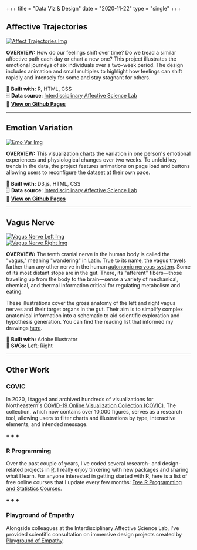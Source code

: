 +++
title = "Data Viz & Design"
date = "2020-11-22"
type = "single"
+++

Affective Trajectories
--
[![Affect Trajectories Img](/viz/aff-traj-3.png)](https://lizcory.github.io/affective-trajectories/)

**OVERVIEW:** How do our feelings shift over time? Do we tread a similar affective path each day or chart a new one? This project illustrates the emotional journeys of six individuals over a two-week period. The design includes animation and small multiples to highlight how feelings can shift rapidly and intensely for some and stay stagnant for others. 

🧰 **Built with:** R, HTML, CSS  
🗄️ **Data source**: [Interdisciplinary Affective Science Lab](https://www.affective-science.org/)  
🔗 **[View on Github Pages](https://lizcory.github.io/affective-trajectories/)**  

***

Emotion Variation
--
[![Emo Var Img](/viz/emovarhome3.png)](https://lizcory.github.io/emotion-variation/)

**OVERVIEW:** This visualization charts the variation in one person's emotional experiences and physiological changes over two weeks. To unfold key trends in the data, the project features animations on page load and buttons allowing users to reconfigure the dataset at their own pace.

🧰 **Built with:** D3.js, HTML, CSS  
🗄️ **Data source**: [Interdisciplinary Affective Science Lab](https://www.affective-science.org/)  
🔗 **[View on Github Pages](https://lizcory.github.io/emotion-variation/)**  

***

Vagus Nerve 
--
[![Vagus Nerve Left Img](/viz/vagus/vn-left.png)](/viz/vagus/vn-left.svg)  
[![Vagus Nerve Right Img](/viz/vagus/vn-right.png)](/viz/vagus/vn-right.svg)

**OVERVIEW:** The tenth cranial nerve in the human body is called the "vagus," meaning "wandering" in Latin. True to its name, the vagus travels farther than any other nerve in the human [autonomic nervous system](https://www.britannica.com/science/autonomic-nervous-system). Some of its most distant stops are in the gut. There, its "afferent" fibers—those traveling up from the body to the brain—sense a variety of mechanical, chemical, and thermal information critical for regulating metabolism and eating. 

These illustrations cover the gross anatomy of the left and right vagus nerves and their target organs in the gut. Their aim is to simplify complex anatomical information into a schematic to aid scientific exploration and hypothesis generation. You can find the reading list that informed my drawings [here](https://docs.google.com/document/d/12ZI4LeGkfk-XaSoTpGH5MZz129sgaOmk7cBtNQrrCpI/edit?usp=sharing).

🧰 **Built with:** Adobe Illustrator  
🔗 **SVGs:** [Left](/viz/vagus/vn-left.svg); [Right](/viz/vagus/vn-right.svg)  

***

Other Work
--

### COVIC
In 2020, I tagged and archived hundreds of visualizations for Northeastern's [COVID-19 Online Visualization Collection (COVIC)](https://medium.com/the-visual-agency/the-boston-view-visualizing-complex-data-covid-19-more-745d930d1d0). The collection, which now contains over 10,000 figures, serves as a research tool, allowing users to filter charts and illustrations by type, interactive elements, and intended message. 

 **+ + +**

### R Programming 
Over the past couple of years, I've coded several research- and design- related projects in [R](https://www.r-project.org/). I really enjoy tinkering with new packages and sharing what I learn. For anyone interested in getting started with R, here is a list of free online courses that I update every few months:
[Free R Programming and Statistics Courses](https://docs.google.com/document/d/1dcrgLhyRCJFPEuQwBQihwS3V4AVcZH41VTA8Ua5h3LI/edit?usp=sharing).

 **+ + +**

### Playground of Empathy
Alongside colleagues at the Interdisciplinary Affective Science Lab, I've provided scientific consultation on immersive design projects created by [Playground of Empathy](https://www.playgroundofempathy.com/playground).
